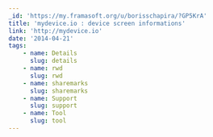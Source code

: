 ```yaml
---
_id: 'https://my.framasoft.org/u/borisschapira/?GP5KrA'
title: 'mydevice.io : device screen informations'
link: 'http://mydevice.io'
date: '2014-04-21'
tags:
    - name: Details
      slug: details
    - name: rwd
      slug: rwd
    - name: sharemarks
      slug: sharemarks
    - name: Support
      slug: support
    - name: Tool
      slug: tool
---
```


<div class="markdown"><p></p></div>
